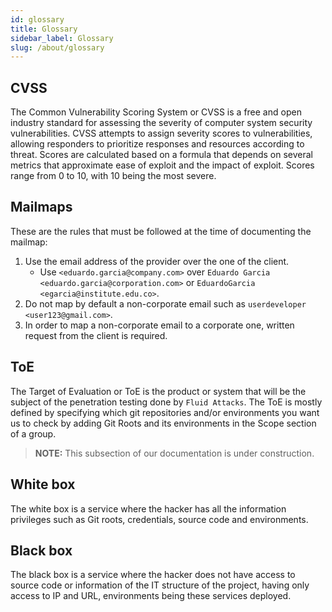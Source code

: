 ```yaml
---
id: glossary
title: Glossary
sidebar_label: Glossary
slug: /about/glossary
---
```


## CVSS

The Common Vulnerability Scoring System or CVSS
is a free and open industry standard
for assessing the severity
of computer system security vulnerabilities.
CVSS attempts to assign
severity scores to vulnerabilities,
allowing responders to prioritize responses
and resources according to threat.
Scores are calculated based on a formula that
depends on several metrics
that approximate ease of exploit
and the impact of exploit.
Scores range from 0 to 10,
with 10 being the most severe.

## Mailmaps

These are the rules
that must be followed
at the time of
documenting the mailmap:

1. Use the email address
  of the provider
  over the one
  of the client.
    - Use `<eduardo.garcia@company.com>`
      over `Eduardo Garcia` `<eduardo.garcia@corporation.com>`
      or `EduardoGarcia` `<egarcia@institute.edu.co>`.
1. Do not map by default
  a non-corporate email
  such as
  `userdeveloper <user123@gmail.com>`.
1. In order to map
  a non-corporate email
  to a corporate one,
  written request
  from the client
  is required.
## ToE

The Target of Evaluation or ToE
is the product or system
that will be the subject
of the penetration testing
done by `Fluid Attacks`.
The ToE is mostly defined by specifying
which git repositories and/or environments
you want us to check
by adding Git Roots
and its environments
in the Scope section of a group.

> **NOTE:**
> This subsection of our documentation is under construction.

## White box

The white box is a service where
the hacker has all the information
privileges such as Git roots,
credentials,
source code and environments.

## Black box

The black box is a service where
the hacker does not have access to
source code or information of the
IT structure of the project,
having only access to IP and URL,
environments being these services deployed.
